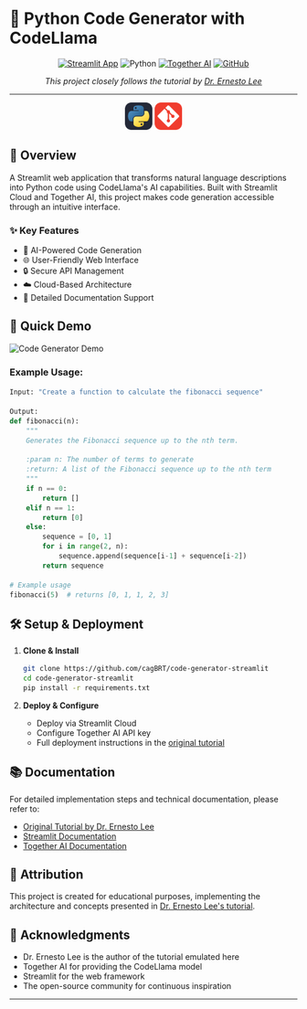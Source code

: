 # 🚀 Python Code Generator with CodeLlama

<div align="center">

[![Streamlit App](https://static.streamlit.io/badges/streamlit_badge_black_white.svg)](https://streamlit.io/cloud)
![Python](https://img.shields.io/badge/python-v3.6+-blue.svg)
[![Together AI](https://img.shields.io/badge/Together_AI-CodeLlama-orange)](https://www.together.ai/)
[![GitHub](https://img.shields.io/badge/GitHub-View_on_GitHub-blue?logo=GitHub)](https://github.com/cagBRT/code-generator-streamlit)

*This project closely follows the tutorial by [Dr. Ernesto Lee](https://drlee.io/building-a-python-code-generator-with-codellama-in-streamlit-cloud-4a78886918eb)*

---

<img src="https://raw.githubusercontent.com/tandpfun/skill-icons/main/icons/Python-Dark.svg" width="48" title="Python"> <img src="https://raw.githubusercontent.com/tandpfun/skill-icons/main/icons/Git.svg" width="48" title="Git">

</div>

## 📖 Overview

A Streamlit web application that transforms natural language descriptions into Python code using CodeLlama's AI capabilities. Built with Streamlit Cloud and Together AI, this project makes code generation accessible through an intuitive interface.

### ✨ Key Features

- 🤖 AI-Powered Code Generation
- 🌐 User-Friendly Web Interface
- 🔒 Secure API Management
- ☁️ Cloud-Based Architecture
- 📝 Detailed Documentation Support

## 🎯 Quick Demo

![Code Generator Demo](https://raw.githubusercontent.com/cagBRT/code-generator-streamlit/main/demo.gif)

### Example Usage:

```python
Input: "Create a function to calculate the fibonacci sequence"

Output: 
def fibonacci(n):
    """
    Generates the Fibonacci sequence up to the nth term.

    :param n: The number of terms to generate
    :return: A list of the Fibonacci sequence up to the nth term
    """
    if n == 0:
        return []
    elif n == 1:
        return [0]
    else:
        sequence = [0, 1]
        for i in range(2, n):
            sequence.append(sequence[i-1] + sequence[i-2])
        return sequence

# Example usage
fibonacci(5)  # returns [0, 1, 1, 2, 3]
```

## 🛠️ Setup & Deployment

1. **Clone & Install**
   ```bash
   git clone https://github.com/cagBRT/code-generator-streamlit
   cd code-generator-streamlit
   pip install -r requirements.txt
   ```

2. **Deploy & Configure**
   - Deploy via Streamlit Cloud
   - Configure Together AI API key
   - Full deployment instructions in the [original tutorial](https://drlee.io/building-a-python-code-generator-with-codellama-in-streamlit-cloud-4a78886918eb)

## 📚 Documentation

For detailed implementation steps and technical documentation, please refer to:
- [Original Tutorial by Dr. Ernesto Lee](https://drlee.io/building-a-python-code-generator-with-codellama-in-streamlit-cloud-4a78886918eb)
- [Streamlit Documentation](https://docs.streamlit.io/)
- [Together AI Documentation](https://docs.together.ai/)

## 📜 Attribution

This project is created for educational purposes, implementing the architecture and concepts presented in [Dr. Ernesto Lee's tutorial](https://drlee.io/building-a-python-code-generator-with-codellama-in-streamlit-cloud-4a78886918eb).

## 🙏 Acknowledgments

- Dr. Ernesto Lee is the author of the tutorial emulated here
- Together AI for providing the CodeLlama model
- Streamlit for the web framework
- The open-source community for continuous inspiration

---

<div align="center">

</div>
